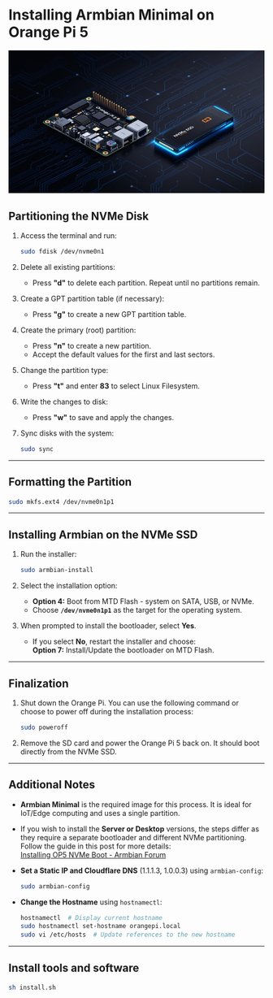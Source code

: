 # Installing Armbian Minimal on Orange Pi 5

![orangepi-armbian-minimal](orangepi.jpeg)

## Partitioning the NVMe Disk

1. Access the terminal and run:

   ```bash
   sudo fdisk /dev/nvme0n1
   ```

2. Delete all existing partitions:

   - Press **"d"** to delete each partition. Repeat until no partitions remain.

3. Create a GPT partition table (if necessary):

   - Press **"g"** to create a new GPT partition table.

4. Create the primary (root) partition:

   - Press **"n"** to create a new partition.
   - Accept the default values for the first and last sectors.

5. Change the partition type:

   - Press **"t"** and enter **83** to select Linux Filesystem.

6. Write the changes to disk:

   - Press **"w"** to save and apply the changes.

7. Sync disks with the system:

   ```bash
   sudo sync
   ```

---

## Formatting the Partition

```bash
sudo mkfs.ext4 /dev/nvme0n1p1
```

---

## Installing Armbian on the NVMe SSD

1. Run the installer:

   ```bash
   sudo armbian-install
   ```

2. Select the installation option:

   - **Option 4:** Boot from MTD Flash - system on SATA, USB, or NVMe.
   - Choose **`/dev/nvme0n1p1`** as the target for the operating system.

3. When prompted to install the bootloader, select **Yes**.
   - If you select **No**, restart the installer and choose:  
     **Option 7:** Install/Update the bootloader on MTD Flash.

---

## Finalization

1. Shut down the Orange Pi. You can use the following command or choose to power off during the installation process:

   ```bash
   sudo poweroff
   ```

2. Remove the SD card and power the Orange Pi 5 back on. It should boot directly from the NVMe SSD.

---

## Additional Notes

- **Armbian Minimal** is the required image for this process. It is ideal for IoT/Edge computing and uses a single partition.
- If you wish to install the **Server or Desktop** versions, the steps differ as they require a separate bootloader and different NVMe partitioning. Follow the guide in this post for more details:  
  [Installing OP5 NVMe Boot - Armbian Forum](https://forum.armbian.com/topic/27527-installing-op5-nmve-boot/)

- **Set a Static IP and Cloudflare DNS** (1.1.1.3, 1.0.0.3) using `armbian-config`:

  ```bash
  sudo armbian-config
  ```

- **Change the Hostname** using `hostnamectl`:

  ```bash
  hostnamectl  # Display current hostname
  sudo hostnamectl set-hostname orangepi.local
  sudo vi /etc/hosts  # Update references to the new hostname
  ```

---

## Install tools and software

```bash
sh install.sh
```
